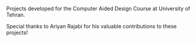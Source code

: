 Projects developed for the Computer Aided Design Course at University of Tehran.

Special thanks to Ariyan Rajabi for his valuable contributions to these projects!
